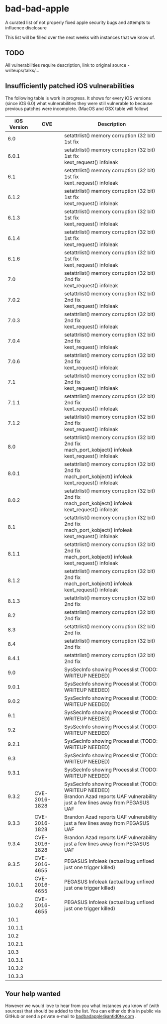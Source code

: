 # bad-bad-apple
A curated list of not properly fixed apple security bugs and attempts to influence disclosure

This list will be filled over the next weeks with instances that we know of.

TODO
----
All vulnerabilities require description, link to original source - writeups/talks/...

Insufficiently patched iOS vulnerabilities
------------------------------------------

The following table is work in progress. It shows for every iOS versions (since iOS 6.0) what vulnerabilities
they were still vulnerable to because previous patches were incomplete. (MacOS and OSX table will follow)

| iOS Version    | CVE            | Description |
| -------------- | -------------- | ----------- |
| 6.0            |                | setattrlist() memory corruption (32 bit) 1st fix |
| 6.0.1          |                | setattrlist() memory corruption (32 bit) 1st fix<br />kext_request() infoleak |
| 6.1            |                | setattrlist() memory corruption (32 bit) 1st fix<br />kext_request() infoleak |
| 6.1.2          |                | setattrlist() memory corruption (32 bit) 1st fix<br />kext_request() infoleak |
| 6.1.3          |                | setattrlist() memory corruption (32 bit) 1st fix<br />kext_request() infoleak |
| 6.1.4          |                | setattrlist() memory corruption (32 bit) 1st fix<br />kext_request() infoleak |
| 6.1.6          |                | setattrlist() memory corruption (32 bit) 1st fix<br />kext_request() infoleak |
| 7.0            |                | setattrlist() memory corruption (32 bit) 2nd fix<br />kext_request() infoleak |
| 7.0.2          |                | setattrlist() memory corruption (32 bit) 2nd fix<br />kext_request() infoleak |
| 7.0.3          |                | setattrlist() memory corruption (32 bit) 2nd fix<br />kext_request() infoleak |
| 7.0.4          |                | setattrlist() memory corruption (32 bit) 2nd fix<br />kext_request() infoleak |
| 7.0.6          |                | setattrlist() memory corruption (32 bit) 2nd fix<br />kext_request() infoleak |
| 7.1            |                | setattrlist() memory corruption (32 bit) 2nd fix<br />kext_request() infoleak |
| 7.1.1          |                | setattrlist() memory corruption (32 bit) 2nd fix<br />kext_request() infoleak |
| 7.1.2          |                | setattrlist() memory corruption (32 bit) 2nd fix<br />kext_request() infoleak |
| 8.0            |                | setattrlist() memory corruption (32 bit) 2nd fix<br />mach_port_kobject() infoleak<br />kext_request() infoleak |
| 8.0.1          |                | setattrlist() memory corruption (32 bit) 2nd fix<br />mach_port_kobject() infoleak<br />kext_request() infoleak |
| 8.0.2          |                | setattrlist() memory corruption (32 bit) 2nd fix<br />mach_port_kobject() infoleak<br />kext_request() infoleak |
| 8.1            |                | setattrlist() memory corruption (32 bit) 2nd fix<br />mach_port_kobject() infoleak<br />kext_request() infoleak |
| 8.1.1          |                | setattrlist() memory corruption (32 bit) 2nd fix<br />mach_port_kobject() infoleak<br />kext_request() infoleak |
| 8.1.2          |                | setattrlist() memory corruption (32 bit) 2nd fix<br />mach_port_kobject() infoleak<br /> kext_request() infoleak |
| 8.1.3          |                | setattrlist() memory corruption (32 bit) 2nd fix |
| 8.2            |                | setattrlist() memory corruption (32 bit) 2nd fix |
| 8.3            |                | setattrlist() memory corruption (32 bit) 2nd fix |
| 8.4            |                | setattrlist() memory corruption (32 bit) 2nd fix |
| 8.4.1          |                | setattrlist() memory corruption (32 bit) 2nd fix |
| 9.0            |                | SysSecInfo showing Processlist (TODO: WRITEUP NEEDED)   |
| 9.0.1          |                | SysSecInfo showing Processlist (TODO: WRITEUP NEEDED)   |
| 9.0.2          |                | SysSecInfo showing Processlist (TODO: WRITEUP NEEDED)   |
| 9.1            |                | SysSecInfo showing Processlist (TODO: WRITEUP NEEDED)   |
| 9.2            |                | SysSecInfo showing Processlist (TODO: WRITEUP NEEDED)   |
| 9.2.1          |                | SysSecInfo showing Processlist (TODO: WRITEUP NEEDED)   |
| 9.3            |                | SysSecInfo showing Processlist (TODO: WRITEUP NEEDED)   |
| 9.3.1          |                | SysSecInfo showing Processlist (TODO: WRITEUP NEEDED)   |
| 9.3.2          |<br />CVE-2016-1828                | SysSecInfo showing Processlist (TODO: WRITEUP NEEDED)<br />Brandon Azad reports UAF vulnerability just a few lines away from PEGASUS UAF   |
| 9.3.3          |CVE-2016-1828                |Brandon Azad reports UAF vulnerability just a few lines away from PEGASUS UAF                                          |
| 9.3.4          | CVE-2016-1828  |Brandon Azad reports UAF vulnerability just a few lines away from PEGASUS UAF |
| 9.3.5          | CVE-2016-4655  | PEGASUS Infoleak (actual bug unfixed just one trigger killed) |
| 10.0.1         | CVE-2016-4655  | PEGASUS Infoleak (actual bug unfixed just one trigger killed) |
| 10.0.2         | CVE-2016-4655  | PEGASUS Infoleak (actual bug unfixed just one trigger killed) |
| 10.1           |                |                                          |
| 10.1.1         |                |                                          |
| 10.2           |                |                                          |
| 10.2.1         |                |                                          |
| 10.3           |                |                                          |
| 10.3.1         |                |                                          |
| 10.3.2         |                |                                          |
| 10.3.3         |                |                                          |


Your help wanted
----------------

However we would love to hear from you what instances you know of (with sources) that should be added to the list.
You can either do this in public via GitHub or send a private e-mail to badbadapple@antid0te.com .
